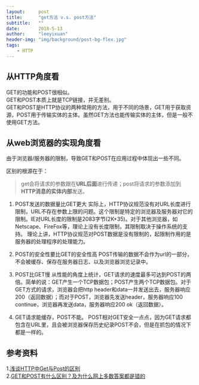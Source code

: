 ```yaml
---
layout:     post
title:      "get方法 v.s. post方法"
subtitle:   ""
date:       2018-5-13
author:     "leeyixuan"
header-img: "img/background/post-bg-flex.jpg"
tags:
    - HTTP
---
```


## 从HTTP角度看

GET的功能和POST很相似。   
GET和POST本质上就是TCP链接，并无差别。   
GET和POST是HTTP协议的两种常用的方法，用于不同的场景，GET用于获取资源，POST用于传输实体的主体。虽然GET方法也能传输实体的主体，但是一般不使用GET方法。



## 从web浏览器的实现角度看
由于浏览器/服务器的限制，导致GET和POST在应用过程中体现出一些不同。

区别的根源在于：
>get会将请求的参数跟在**URL后面**进行传递；post将请求的参数添加到**HTTP消息的实体内部**发送。

1. POST发送的数据量比GET更大
实际上，HTTP协议规范没有对URL长度进行限制，URL不存在参数上限的问题。这个限制是特定的浏览器及服务器对它的限制。IE对URL长度的限制是2083字节(2K+35)。对于其他浏览器，如Netscape、FireFox等，理论上没有长度限制，其限制取决于操作系统的支持。
理论上讲，HTTP协议规范对POST数据是没有限制的，起限制作用的是服务器的处理程序的处理能力。


2. POST的安全性要比GET的安全性高
POST传输的数据不会作为url的一部分，不会被缓存、保存在服务器日志、以及浏览器浏览记录中。


3. POST比GET慢
从性能的角度上统计，GET请求的速度最多可达到POST的两倍。简单的说：GET产生一个TCP数据包；POST产生两个TCP数据包。对于GET方式的请求，浏览器会把http header和data一并发送出去，服务器响应200（返回数据）；而对于POST，浏览器先发送header，服务器响应100 continue，浏览器再发送data，服务器响应200 ok（返回数据）。

4. GET请求能缓存，POST不能。
POST相对GET安全一点点，因为GET请求都包含在URL里，且会被浏览器保存历史纪录POST不会，但是在抓包的情况下都是一样的。


## 参考资料
1.[浅谈HTTP中Get与Post的区别 ][1]    
2.[GET和POST有什么区别？及为什么网上多数答案都是错的 ][2]


  [1]: https://www.cnblogs.com/hyddd/archive/2009/03/31/1426026.html
  [2]: http://web.jobbole.com/86298/